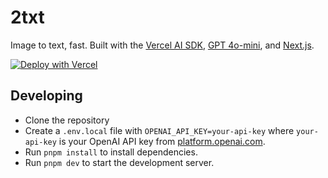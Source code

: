 # 2txt

Image to text, fast. Built with the [Vercel AI SDK](https://sdk.vercel.ai), [GPT 4o-mini](https://platform.openai.com/docs/models/gpt-4o-mini), and [Next.js](https://nextjs.org).

[![Deploy with Vercel](https://vercel.com/button)](https://vercel.com/new/clone?repository-url=https%3A%2F%2Fgithub.com%2Fai-ng%2F2txt&env=OPENAI_API_KEY&envDescription=Your%20OpenAI%20API%20key%20from%20platform.openai.com&envLink=https%3A%2F%2Fplatform.openai.com%2Fapi-keys&project-name=2txt&repository-name=2txt&demo-title=2txt&demo-description=Image%20to%20text%2C%20fast.&demo-url=https%3A%2F%2F2txt.vercel.app&demo-image=https%3A%2F%2F2txt.vercel.app%2Fopengraph-image.png)

## Developing

- Clone the repository
- Create a `.env.local` file with `OPENAI_API_KEY=your-api-key` where `your-api-key` is your OpenAI API key from [platform.openai.com](https://platform.openai.com/api-keys).
- Run `pnpm install` to install dependencies.
- Run `pnpm dev` to start the development server.
